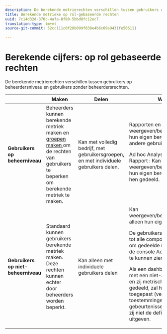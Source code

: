 ```yaml
---
description: De berekende metrierechten verschillen tussen gebruikers op beheerdersniveau en gebruikers zonder beheerdersrechten.
title: Berekende metrieke op rol-gebaseerde rechten
uuid: 7c14d32d-370c-4afa-8f80-5bbd8fc12ec7
translation-type: tm+mt
source-git-commit: 52cc111c0f28b099f038e4b6c69a9431fe506111

---
```



# Berekende cijfers: op rol gebaseerde rechten

De berekende metrierechten verschillen tussen gebruikers op beheerdersniveau en gebruikers zonder beheerdersrechten.

<table id="table_13F72FD90C964B86BD4B51E6F51ED292"> 
 <thead> 
  <tr> 
   <th colname="col1" class="entry"> </th> 
   <th colname="col02" class="entry"> Maken </th> 
   <th colname="col2" class="entry"> Delen </th> 
   <th colname="col3" class="entry"> Weergeven/beheren </th> 
   <th colname="col4" class="entry"> Goedkeuren </th> 
   <th colname="col5" class="entry"> Toepassen </th> 
  </tr> 
 </thead>
 <tbody> 
  <tr> 
   <td colname="col1"> <b>Gebruikers op beheerniveau</b> </td> 
   <td colname="col02"> Beheerders kunnen berekende metriek maken en <a href="https://marketing.adobe.com/resources/help/en_US/reference/groups.html"  > groepen maken </a> om de rechten van gebruikers te beperken om berekende metriek te maken. </td> 
   <td colname="col2"> Kan met volledig bedrijf, met gebruikersgroepen, en met individuele gebruikers delen. </td> 
   <td colname="col3"> <span class="keyword"> Rapporten en analyses</span>: Kan weergeven/bewerken/verwijderen/enzovoort. hun eigen berekende cijfers en die van andere gebruikers. <p> <span class="keyword"> Ad hoc Analyse </span> en de Bouwer van het <span class="keyword"> Rapport </span>: Kan weergeven/bewerken/verwijderen/enzovoort. hun eigen berekende maatstaven en die met hen gedeeld. </p> </td> 
   <td colname="col4"> Kan berekende metriek goedkeuren als canonicaal. </td> 
   <td colname="col5"> Kan berekende waarden toepassen in de hele organisatie. </td> 
  </tr> 
  <tr> 
   <td colname="col1"> <b>Gebruikers op niet-beheerniveau</b> </td> 
   <td colname="col02"> Standaard kunnen gebruikers berekende metriek maken. Deze rechten kunnen echter door beheerders worden beperkt. </td> 
   <td colname="col2"> Kan alleen met individuele gebruikers delen </td> 
   <td colname="col3"> Kan weergeven/bewerken/verwijderen/enzovoort. alleen hun eigen berekende maatstaven. <p>De gebruikers niet-admin moeten toegang tot alle componentengebeurtenissen hebben om gedeelde metriek (de toestemmingen in de console Admin worden nog afgedwongen) te kunnen zien. </p> <p>Als een dashboard of een gepland rapport met een niet-admin gebruiker wordt gedeeld en zij metrisch niet hebben die met hen wordt gedeeld, zal het rapport met metrisch lopen toegepast (veronderstellend zij toestemmingen hebben om de gebeurtenissen te bekijken). Nochtans, zullen zij niet de definitie kunnen zien of metrisch uitgeven. </p> </td> 
   <td colname="col4"> alleen goedgekeurde berekende metriek kunnen gebruiken; kan niet markeren als goedgekeurd. </td> 
   <td colname="col5"> Kan hun eigen berekende metriek en segmenten toepassen die met hen zijn gedeeld. </td> 
  </tr> 
 </tbody> 
</table>

